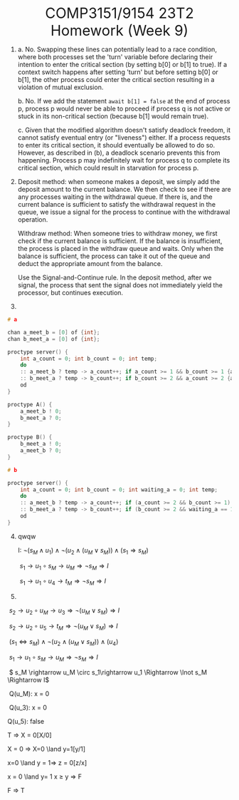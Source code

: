 <center><font size=6pt>COMP3151/9154 23T2 Homework (Week 9)</font></center>

1. a. No. Swapping these lines can potentially lead to a race condition, where both processes set the 'turn' variable before declaring their intention to enter the critical section (by setting b[0] or b[1] to true). If a context switch happens after setting 'turn' but before setting b[0] or b[1], the other process could enter the critical section resulting in a violation of mutual exclusion.

   b. No. If we add the statement `await b[1] = false` at the end of process p, process p would never be able to proceed if process q is not active or stuck in its non-critical section (because b[1] would remain true).

   c. Given that the modified algorithm doesn't satisfy deadlock freedom, it cannot satisfy eventual entry (or "liveness") either. If a process requests to enter its critical section, it should eventually be allowed to do so. However, as described in (b), a deadlock scenario prevents this from happening. Process p may indefinitely wait for process q to complete its critical section, which could result in starvation for process p.  

2. Deposit method: when someone makes a deposit, we simply add the deposit amount to the current balance. We then check to see if there are any processes waiting in the withdrawal queue. If there is, and the current balance is sufficient to satisfy the withdrawal request in the queue, we issue a signal for the process to continue with the withdrawal operation.

   Withdraw method: When someone tries to withdraw money, we first check if the current balance is sufficient. If the balance is insufficient, the process is placed in the withdraw queue and waits. Only when the balance is sufficient, the process can take it out of the queue and deduct the appropriate amount from the balance.

   Use the Signal-and-Continue rule. In the deposit method, after we signal, the process that sent the signal does not immediately yield the processor, but continues execution.

3. 

   ```c
   # a
   
   chan a_meet_b = [0] of {int};
   chan b_meet_a = [0] of {int};
   
   proctype server() {
       int a_count = 0; int b_count = 0; int temp;
       do
       :: a_meet_b ? temp -> a_count++; if a_count >= 1 && b_count >= 1 {a_count--; b_count--; b_meet_a ! 0;}
       :: b_meet_a ? temp -> b_count++; if b_count >= 2 && a_count >= 2 {a_count -= 2; b_count--; a_meet_b ! 0;}
       od
   }
   
   proctype A() {
       a_meet_b ! 0;
       b_meet_a ? 0;
   }
   
   proctype B() {
       b_meet_a ! 0;
       a_meet_b ? 0;
   }
   ```

   ```c
   # b
   
   proctype server() {
       int a_count = 0; int b_count = 0; int waiting_a = 0; int temp;
       do
       :: a_meet_b ? temp -> a_count++; if (a_count >= 2 && b_count >= 1) {a_count -= 2; b_count--; b_meet_a ! 0; a_meet_b ! 0;} else if (a_count >= 1 && b_count >= 1 && waiting_a == 0) {a_count--; waiting_a = 1;}
       :: b_meet_a ? temp -> b_count++; if (b_count >= 2 && waiting_a == 1) {b_count--; waiting_a = 0; a_meet_b ! 0;}
       od
   }
   ```

4. qwqw

   I: $\lnot(s_M\land u_1)\land \lnot (u_2\land (u_M \lor s_M))\land (s_1\Rightarrow s_M)$ 

   ​	$s_1\rightarrow u_1 \circ s_M \rightarrow u_M \Rightarrow \lnot s_M \Rightarrow I$

   ​	$s_1\rightarrow u_1 \circ u_4 \rightarrow t_M \Rightarrow \lnot s_M \Rightarrow I$
5. 

​			$s_2\rightarrow u_2\circ u_M\rightarrow u_3\Rightarrow \lnot(u_M\lor s_M)\Rightarrow I$

​			$s_2\rightarrow u_2\circ u_5\rightarrow t_M\Rightarrow \lnot(u_M\lor s_M)\Rightarrow I$

​		$(s_1\Leftrightarrow s_M)\land \lnot (u_2\land (u_M \lor s_M)) \land (u_4)$ 

​			$s_1\rightarrow u_1 \circ s_M \rightarrow u_M \Rightarrow \lnot s_M \Rightarrow I$

​			$ s_M \rightarrow u_M \circ s_1\rightarrow u_1 \Rightarrow \lnot s_M \Rightarrow I$

​			Q(u_M): x = 0

​				Q(u_3): x = 0

Q(u_5): false

T => X = 0[X/0]

X = 0 => X=0 \land y=1[y/1]

x=0 \land y = 1=> z = 0[z/x]

x = 0 \land y= 1 x ≥ y => F

F => T